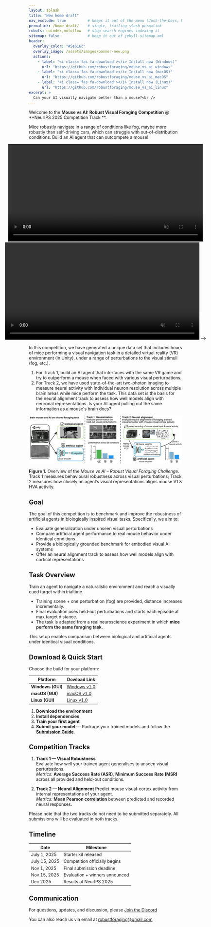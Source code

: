 ```yaml
---
layout: splash
title: "New home draft"
nav_exclude: true          # keeps it out of the menu (Just-the-Docs, Minimal Mistakes, etc.) :contentReference[oaicite:2]{index=2}
permalink: /home-draft/    # single, trailing-slash permalink
robots: noindex,nofollow   # stop search engines indexing it
sitemap: false             # keep it out of jekyll-sitemap.xml
header:
  overlay_color: "#5e616c"
  overlay_image: /assets/images/banner-new.png
  actions:
    - label: "<i class='fas fa-download'></i> Install now (Windows)"
      url: "https://github.com/robustforaging/mouse_vs_ai_windows"
    - label: "<i class='fas fa-download'></i> Install now (macOS)"
      url: "https://github.com/robustforaging/mouse_vs_ai_macOS"
    - label: "<i class='fas fa-download'></i> Install now (Linux)"
      url: "https://github.com/robustforaging/mouse_vs_ai_linux"
excerpt: >
  Can your AI visually navigate better than a mouse?<br />
---
```


<style>
  .full-width-element {
    width: 100vw;
    position: relative;
    left: 50%;
    transform: translateX(-50%); /* Centers the element */
  }

  .page__title {
    color: #222831 !important;
    text-shadow: none !important;
  }

  .page__lead {
    color: #222831 !important;
    text-shadow: none !important;
  }

  .btn--light-outline {
    color: #222831 !important;
    border-color: #222831 !important;
    text-shadow: none !important;
  }

  .btn--light-outline:hover {
    color: #ffffff !important;
    background-color: #222831 !important;
    border-color: #222831 !important;
  }
</style>


Welcome to the **Mouse vs AI: Robust Visual Foraging Competition** @  **NeurIPS 2025 Competition Track **.

Mice robustly navigate in a range of conditions like fog, maybe more robustly than self-driving cars, which can struggle with out-of-distribution conditions. Build an AI agent that can outcompete a mouse!

<center>
<div class="full-width-element">
<video width="640" height="320" controls="controls" autoplay loop muted>
  <source src="/assets/images/tesla_fog.mp4" type="video/mp4">
  Your browser does not support the video tag.
</video>
<video width="640" height="320" controls="controls" autoplay loop muted> -->
  <source src="/assets/images/example_video_mice_blur.mp4" type="video/mp4"> -->
  <Your browser does not support the video tag. -->
</video> -->
</div>
</center>

In this competition, we have generated a unique data set that includes hours of mice performing a visual navigation task in a detailed virtual reality (VR) environment (in Unity), under a range of perturbations to the visual stimuli (fog, etc.).

1. For Track 1, build an AI agent that interfaces with the same VR game and try to outperform a mouse when faced with various visual perturbations.
2. For Track 2, we have used state-of-the-art two-photon imaging to measure neural activity with individual neuron resolution across multiple brain areas while mice perform the task.  This data set is the basis for the neural alignment track to assess how well models align with neuronal  representations. Is your AI agent pulling out the same information as a mouse's brain does?






 

<div class="competition-diagram">
  <img src="/assets/images/Figure_website.jpg"
       alt="Overview of the Mouse-vs-AI competition: real mice and AI agents play the same VR foraging task; Track 1 scores robustness, Track 2 scores neural alignment.">
  <p class="fig-caption">
    <strong>Figure&nbsp;1.</strong> Overview of the <em>Mouse vs AI – Robust Visual Foraging Challenge</em>.
    Track 1 measures behavioural robustness across visual perturbations; Track 2 measures how closely
    an agent’s visual representations aligns mouse V1 & HVA activity.
  </p>
</div>
  
## Goal

The goal of this competition is to benchmark and improve the robustness of artificial agents in biologically inspired visual tasks. Specifically, we aim to:

- Evaluate generalization under unseen visual perturbations
- Compare artificial agent performance to real mouse behavior under identical conditions
- Provide a biologically grounded benchmark for embodied visual AI systems
- Offer an neural alignment track to assess how well models align with cortical representations


## Task Overview
Train an agent to navigate a naturalistic environment and reach a visually cued target within trialtime.
  - Training scene + one perturbation (fog) are provided, distance increases incrementally.
  - Final evaluation uses held‑out perturbations and starts each episode at max target distance.
  - The task is adapted from a real neuroscience experiment in which **mice perform the same foraging task**. 

This setup enables comparison between biological and artificial agents under identical visual conditions.

## Download & Quick Start
Choose the build for your platform:

| Platform                    | Dowload Link                                                              |
| --------------------------- | --------------------------------------------------------------------------|
| **Windows (GUI)**           | [Windows v1.0](https://github.com/robustforaging/mouse_vs_ai_windows)     |
| **macOS (GUI)**             | [macOS v1.0](https://github.com/robustforaging/mouse_vs_ai_macOS)         |
| **Linux (GUI)**             | [Linux v1.0](https://github.com/robustforaging/mouse_vs_ai_linux)         |




1. **Download the environment**
2. **Install dependencies**
3. **Train your first agent** 
4. **Submit your model** — Package your trained models and follow the **[Submission Guide](submission_guide)**.


## Competition Tracks

1. **Track 1 — Visual Robustness**  
   Evaluate how well your trained agent generalises to unseen visual perturbations.  
   *Metrics:* **Average Success Rate (ASR)**, **Minimum Success Rate (MSR)** across all provided and held-out conditions.

2. **Track 2 — Neural Alignment** 
   Predict mouse visual-cortex activity from internal representations of your agent.  
   *Metrics:* **Mean Pearson correlation** between predicted and recorded neural responses.

Please note that the two tracks do not need to be submitted separately. All submissions will be evaluated in both tracks.

##  Timeline

| Date             | Milestone                        |
|------------------|----------------------------------|
| July 1, 2025     | Starter kit released             |
| July 15, 2025    | Competition officially begins    |
| Nov 1, 2025      | Final submission deadline        |
| Nov 15, 2025     | Evaluation + winners announced   |
| Dec 2025         | Results at NeurIPS 2025          |


## Communication

For questions, updates, and discussion, please [Join the Discord](https://discord.gg/7mJPh5QMB7)

You can also reach us via email at [robustforaging@gmail.com](mailto:robustforaging@gmail.com)
